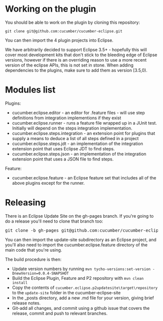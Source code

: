 Working on the plugin
=====================

You should be able to work on the plugin by cloning this repository:

    git clone git@github.com:cucumber/cucumber-eclipse.git

You can then import the 4 plugin projects into Eclipse.

We have arbitrarily decided to support Eclipse 3.5+ - hopefully this will cover most development kits that don't stick to the bleeding edge of Eclipse versions, however if there is an overriding reason to use a more recent version of the eclipse APIs, this is not set in stone. When adding dependencies to the plugins, make sure to add them as version [3.5,0).

Modules list
============

Plugins:

* cucumber.eclipse.editor - an editor for .feature files - will use step definitions from integration implementions if they exist
* cucumber.eclipse.runner - runs a feature file wrapped up in a JUnit test. Initially will depend on the steps integration implementation.
* cucumber.eclipse.steps.integration - an extension point for plugins that supply a means to deduce a list of all steps defined in a project
* cucumber.eclipse.steps.jdt - an implementation of the integration extension point that uses Eclipse JDT to find steps.
* cucumber.eclipse.steps.json - an implementation of the integration extension point that uses a JSON file to find steps.

Feature:

* cucumber.eclipse.feature - an Eclipse feature set that includes all of the above plugins except for the runner.

Releasing
=========

There is an Eclipse Update Site on the gh-pages branch. If you're going to do a release you'll need to clone that branch too:

<pre>git clone -b gh-pages git@github.com:cucumber/cucumber-eclipse.git cucumber-eclipse-site</pre>

You can then import the update-site subdirectory as an Eclipse project, and you'll also need to import the cucumber.eclipse.feature directory of the main code that you're using.

The build procedure is then:
* Update version numbers by running `mvn tycho-versions:set-version -DnewVersion=0.0.4-SNAPSHOT`
* Build the Eclipse Plugin, Feature and P2 repository with `mvn clean install`
* Copy the contents of `cucumber.eclipse.p2updatesite\target\repository` to the `update-site` folder in the cucumber-eclipse-site
* In the _posts directory, add a new .md file for your version, giving brief release notes.
* Git-add all changes, and commit using a github issue that covers the release, commit and push to relevant branches.

